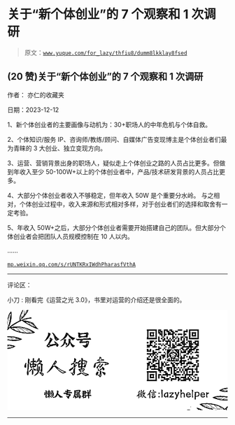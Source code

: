 # 关于“新个体创业”的 7 个观察和 1 次调研

> 原文：[`www.yuque.com/for_lazy/thfiu8/dumm8lkklay8fsed`](https://www.yuque.com/for_lazy/thfiu8/dumm8lkklay8fsed)

## (20 赞)关于“新个体创业”的 7 个观察和 1 次调研

作者： 亦仁的收藏夹

日期：2023-12-12

1、新个体创业者的主要画像与动机为：30+职场人的中年危机与个体自救。

2、个体知识/服务 IP、咨询师/教练/顾问、自媒体广告变现博主是个体创业者们最为青睐的 3 大创业、独立变现方向。

3、运营、营销背景出身的职场人，疑似走上个体创业之路的人员占比更多。但做到年收入至少 50-100W+以上的个体创业者中，产品/技术研发背景的人员占比更多。

4、大部分个体创业者收入不够稳定，但年收入 50W 是个重要分水岭。
与之相对，个体创业过程中，收入来源和形式相对多样，对于创业者们的选择和取舍有一定考验。

5、年收入 50W+之后，大部分个体创业者需要开始搭建自己的团队。但大部分个体创业者会把团队人员规模控制在 10 人以内。

......

[`mp.weixin.qq.com/s/rUNTKRxIWdhPharasfVthA`](https://mp.weixin.qq.com/s/rUNTKRxIWdhPharasfVthA)

* * *

评论区：

小刀 : 刚看完《运营之光 3.0》，书里对运营的介绍还是很全面的。

![](img/21de372a77ea1f441c613f7316831ae1.png)

* * *